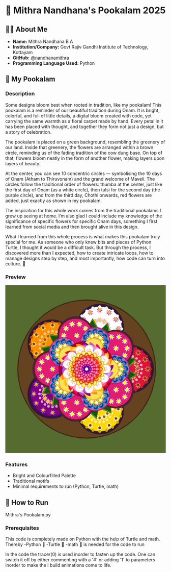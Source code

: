  # 🪷 Mithra Nandhana's Pookalam 2025

## 👨‍💻 About Me
- **Name:** Mithra Nandhana B A 
- **Institution/Company:** Govt Rajiv Gandhi Institute of Technology, Kottayam 
- **GitHub:** [@nandhanamithra](https://github.com/nandhanamithra)
- **Programming Language Used:** Python 

## 🎨 My Pookalam


### Description
Some designs bloom best when rooted in tradition, like my pookalam! 
This pookalam is a reminder of our beautiful tradition during Onam.
It is bright, colorful, and full of little details, a digital bloom created with code, yet carrying the same warmth as a floral carpet made by hand. Every petal in it has been placed with thought, and together they form not just a design, but a story of celebration.

The pookalam is placed on a green background, resembling the greenery of our land. Inside that greenery, the flowers are arranged within a brown circle, reminding us of the fading tradition of the cow dung base. On top of that, flowers bloom neatly in the form of another flower, making layers upon layers of beauty.

At the center, you can see 10 concentric circles — symbolising the 10 days of Onam (Atham to Thiruvonam) and the grand welcome of Maveli. The circles follow the traditional order of flowers: thumba at the center, just like the first day of Onam (as a white circle), then tulsi for the second day (the purple circle), and from the third day, Chothi onwards, red flowers are added,  just exactly as shown in my pookalam.

The inspiration for this whole work comes from the traditional pookalams I grew up seeing at home. I’m also glad I could include my knowledge of the significance of specific flowers for specific Onam days, something I first learned from social media and then brought alive in this design.

What I learned from this whole process is what makes this pookalam truly special for me. As someone who only knew bits and pieces of Python Turtle, I thought it would be a difficult task. But through the process, I discovered more than I expected, how to create intricate loops, how to manage designs step by step, and most importantly, how code can turn into culture. 🌺

### Preview
![Mithra's Pookalam](https://github.com/nandhanamithra/Mithra-Nandhana-Pookalam/blob/main/Mithra's%20pookalam.jpg)

### Features
- Bright and Colourfilled Palette
- Traditional motifs
- Minimal requirements to run (Python, Turtle, math)

## 🚀 How to Run
Mithra's Pookalam.py

### Prerequisites
This code is completely made on Python with the help of Turtle and math. Thereby 
-Python 🐍
-Turtle  🐢
-math 🧮 is needed for the code to run

In the code the tracer(0) is used inorder to fasten up the code. One can switch it off by either commenting with a '#' or adding '1' to parameters inorder to make the I build animations come to life.
```bash

